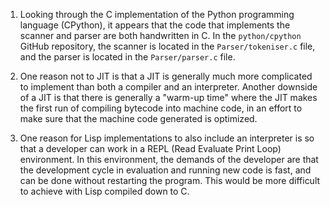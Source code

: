 1. Looking through the C implementation of the Python programming language (CPython), it appears that the code that implements the scanner and parser are both handwritten in C. In the `python/cpython` GitHub repository, the scanner is located in the `Parser/tokeniser.c` file, and the parser is located in the `Parser/parser.c` file.

2. One reason not to JIT is that a JIT is generally much more complicated to implement than both a compiler and an interpreter. Another downside of a JIT is that there is generally a "warm-up time" where the JIT makes the first run of compiling bytecode into machine code, in an effort to make sure that the machine code generated is optimized.

3. One reason for Lisp implementations to also include an interpreter is so that a developer can work in a REPL (Read Evaluate Print Loop) environment. In this environment, the demands of the developer are that the development cycle in evaluation and running new code is fast, and can be done without restarting the program. This would be more difficult to achieve with Lisp compiled down to C.
